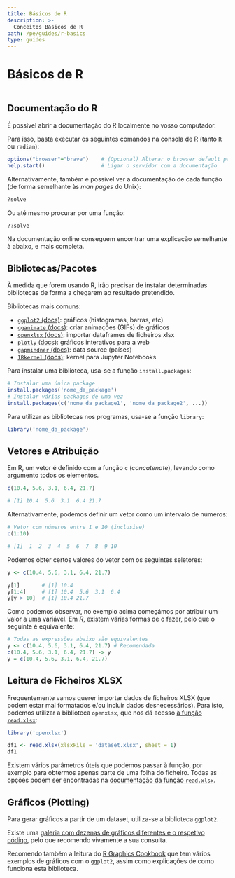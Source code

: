 ```yaml
---
title: Básicos de R
description: >-
  Conceitos Básicos de R
path: /pe/guides/r-basics
type: guides
---
```


# Básicos de R

```toc

```

## Documentação do R

É possível abrir a documentação do R localmente no vosso computador.

Para isso, basta executar os seguintes comandos na consola de R (tanto `R` ou `radian`):

```R
options("browser"="brave")    # (Opcional) Alterar o browser default para "brave"
help.start()                  # Ligar o servidor com a documentação
```

Alternativamente, também é possível ver a documentação de cada função (de forma
semelhante às _man pages_ do Unix):

```R
?solve
```

Ou até mesmo procurar por uma função:

```R
??solve
```

Na documentação online conseguem encontrar uma explicação semelhante à abaixo,
e mais completa.

## Bibliotecas/Pacotes

À medida que forem usando R, irão precisar de instalar determinadas bibliotecas
de forma a chegarem ao resultado pretendido.

Bibliotecas mais comuns:

- [`ggplot2` (docs)](https://www.rdocumentation.org/packages/ggplot2/): gráficos (histogramas, barras, etc)
- [`gganimate` (docs)](https://www.rdocumentation.org/packages/gganimate/): criar animações (GIFs) de gráficos
- [`openxlsx` (docs)](https://www.rdocumentation.org/packages/openxlsx/): importar dataframes de ficheiros xlsx
- [`plotly` (docs)](https://www.rdocumentation.org/packages/plotly/): gráficos interativos para a web
- [`gapmindner` (docs)](https://www.rdocumentation.org/packages/gapminder/): data source (países)
- [`IRkernel` (docs)](https://www.rdocumentation.org/packages/IRkernel/): kernel para Jupyter Notebooks

Para instalar uma biblioteca, usa-se a função `install.packages`:

```R
# Instalar uma única package
install.packages('nome_da_package')
# Instalar várias packages de uma vez
install.packages(c('nome_da_package1', 'nome_da_package2', ...))
```

Para utilizar as bibliotecas nos programas, usa-se a função `library`:

```R
library('nome_da_package')
```

## Vetores e Atribuição

Em R, um vetor é definido com a função `c` (_concatenate_), levando como argumento todos os elementos.

```R
c(10.4, 5.6, 3.1, 6.4, 21.7)

# [1] 10.4  5.6  3.1  6.4 21.7
```

Alternativamente, podemos definir um vetor como um intervalo de números:

```R
# Vetor com números entre 1 e 10 (inclusive)
c(1:10)

# [1]  1  2  3  4  5  6  7  8  9 10
```

Podemos obter certos valores do vetor com os seguintes seletores:

```R
y <- c(10.4, 5.6, 3.1, 6.4, 21.7)

y[1]       # [1] 10.4
y[1:4]     # [1] 10.4  5.6  3.1  6.4
y[y > 10]  # [1] 10.4 21.7
```

Como podemos observar, no exemplo acima começámos por atribuir um valor a uma variável.
Em $R$, existem várias formas de o fazer, pelo que o seguinte é equivalente:

```R
# Todas as expressões abaixo são equivalentes
y <- c(10.4, 5.6, 3.1, 6.4, 21.7) # Recomendada
c(10.4, 5.6, 3.1, 6.4, 21.7) -> y
y = c(10.4, 5.6, 3.1, 6.4, 21.7)
```

## Leitura de Ficheiros XLSX

Frequentemente vamos querer importar dados de ficheiros XLSX (que podem estar mal formatados e/ou incluir dados desnecessários).
Para isto, podemos utilizar a biblioteca `openxlsx`, que nos dá acesso
[à função `read.xlsx`](https://www.rdocumentation.org/packages/openxlsx/topics/read.xlsx):

```R
library('openxlsx')

df1 <- read.xlsx(xlsxFile = 'dataset.xlsx', sheet = 1)
df1
```

Existem vários parâmetros úteis que podemos passar à função, por exemplo para obtermos
apenas parte de uma folha do ficheiro. Todas as opções podem ser encontradas na
[documentação da função `read.xlsx`](https://www.rdocumentation.org/packages/openxlsx/topics/read.xlsx).

## Gráficos (Plotting)

Para gerar gráficos a partir de um dataset, utiliza-se a biblioteca `ggplot2`.

Existe uma [galeria com dezenas de gráficos diferentes e o respetivo código](https://r-graph-gallery.com/),
pelo que recomendo vivamente a sua consulta.

Recomendo também a leitura do [R Graphics Cookbook](https://r-graphics.org/) que
tem vários exemplos de gráficos com o `ggplot2`, assim como explicações de
como funciona esta biblioteca.
